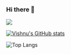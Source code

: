 ### Hi there 👋

![](https://komarev.com/ghpvc/?username=vp1099)


[![Vishnu's GitHub stats](https://github-readme-stats.vercel.app/api?username=vp1099)](https://github.com/vp1099/github-readme-stats)


![Top Langs](https://github-readme-stats.vercel.app/api/top-langs/?username=vp1099&theme=tokyonight)


<!--
**vp1099/vp1099** is a ✨ _special_ ✨ repository because its `README.md` (this file) appears on your GitHub profile.

Here are some ideas to get you started:

- 🔭 I’m currently working on ...
- 🌱 I’m currently learning ...
- 👯 I’m looking to collaborate on ...
- 🤔 I’m looking for help with ...
- 💬 Ask me about ...
- 📫 How to reach me: ...
- 😄 Pronouns: ...
- ⚡ Fun fact: ...
-->
